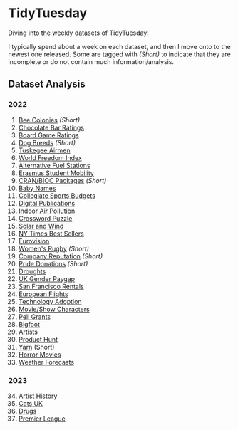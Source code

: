 # TidyTuesday
Diving into the weekly datasets of TidyTuesday! 

I typically spend about a week on each dataset, and then I move onto to the newest one released. Some are tagged with *(Short)* to indicate that they are incomplete or do not contain much information/analysis.

## Dataset Analysis

### 2022
1. [Bee Colonies](https://github.com/MattHondrakis/TidyTuesday/blob/main/2022/01-11-22/Bees.md) *(Short)*
2. [Chocolate Bar Ratings](https://github.com/MattHondrakis/TidyTuesday/blob/main/2022/01-18-22/Chocolate.md)
3. [Board Game Ratings](https://github.com/MattHondrakis/TidyTuesday/blob/main/2022/01-25-22/BoardGames.md)
4. [Dog Breeds](https://github.com/MattHondrakis/TidyTuesday/blob/main/2022/02-01-22/DogBreeds.md) *(Short)*
5. [Tuskegee Airmen](https://github.com/MattHondrakis/TidyTuesday/blob/main/2022/02-08-22/Airmen.md)
6. [World Freedom Index](https://github.com/MattHondrakis/TidyTuesday/blob/main/2022/02-22-22/Freedom.md)
7. [Alternative Fuel Stations](https://github.com/MattHondrakis/TidyTuesday/blob/main/2022/03-01-22/Stations.md)
8. [Erasmus Student Mobility](https://github.com/MattHondrakis/TidyTuesday/blob/main/2022/03-08-22/Erasmus.md)
9. [CRAN/BIOC Packages](https://github.com/MattHondrakis/TidyTuesday/blob/main/2022/03-15-22/Packages.md) *(Short)*
10. [Baby Names](https://github.com/MattHondrakis/TidyTuesday/blob/main/2022/03-22-22/BabyNames.md)
11. [Collegiate Sports Budgets](https://github.com/MattHondrakis/TidyTuesday/blob/main/2022/03-29-22/Sports.md) 
12. [Digital Publications](https://github.com/MattHondrakis/TidyTuesday/blob/main/2022/04-05-22/Publications.md)
13. [Indoor Air Pollution](https://github.com/MattHondrakis/TidyTuesday/blob/main/2022/04-12-22/Indoor-Pollution.md)
14. [Crossword Puzzle](https://github.com/MattHondrakis/TidyTuesday/blob/main/2022/04-19-22/Crossword-Puzzle.md)
15. [Solar and Wind](https://github.com/MattHondrakis/TidyTuesday/blob/main/2022/05-03-22/Solar-and-Wind.md)
16. [NY Times Best Sellers](https://github.com/MattHondrakis/TidyTuesday/blob/main/2022/05-10-22/NYT-Best-Sellers.md)
17. [Eurovision](https://github.com/MattHondrakis/TidyTuesday/blob/main/2022/05-17-22/Eurovision.md)
18. [Women's Rugby](https://github.com/MattHondrakis/TidyTuesday/blob/main/2022/05-24-22/Women-s-Rugby.md) *(Short)*
19. [Company Reputation](https://github.com/MattHondrakis/TidyTuesday/blob/main/2022/05-31-22/Company-Reputation.md) *(Short)*
20. [Pride Donations](https://github.com/MattHondrakis/TidyTuesday/blob/main/2022/06-07-22/Pride-Donations.md) *(Short)*
21. [Droughts](https://github.com/MattHondrakis/TidyTuesday/blob/main/2022/06-14-22/Drought.md)
22. [UK Gender Paygap](https://github.com/MattHondrakis/TidyTuesday/blob/main/2022/06-28-22/Paygap.md)
23. [San Francisco Rentals](https://github.com/MattHondrakis/TidyTuesday/blob/main/2022/07-05-22/San-Fransisco-Rentals.md)
24. [European Flights](https://github.com/MattHondrakis/TidyTuesday/blob/main/2022/07-12-22/European-Flights.md)
25. [Technology Adoption](https://github.com/MattHondrakis/TidyTuesday/blob/main/2022/07-19-22/Technology.md)
26. [Movie/Show Characters](https://github.com/MattHondrakis/TidyTuesday/blob/main/2022/08-16-22/Characters.md) 
27. [Pell Grants](https://github.com/MattHondrakis/TidyTuesday/blob/main/2022/08-30-22/Pell-Grants.md)
28. [Bigfoot](https://github.com/MattHondrakis/TidyTuesday/blob/main/2022/09-13-22/Bigfoot.md)
29. [Artists](https://github.com/MattHondrakis/TidyTuesday/blob/main/2022/09-27-22/Artists.md)
30. [Product Hunt](https://github.com/MattHondrakis/TidyTuesday/blob/main/2022/10-04-22/Product.md)
31. [Yarn](https://github.com/MattHondrakis/TidyTuesday/blob/main/2022/10-11-22/Ravelry-Yarn.md) (Short)
32. [Horror Movies](https://github.com/MattHondrakis/TidyTuesday/blob/main/2022/11-01-22/Horror-Movies.md)
33. [Weather Forecasts](https://github.com/MattHondrakis/TidyTuesday/blob/main/2022/12-20-22/Weather-Forecasts.md)

### 2023

34. [Artist History](https://github.com/MattHondrakis/TidyTuesday/blob/main/2023/01-17-23/Art-Publications.md)
35. [Cats UK](https://github.com/MattHondrakis/TidyTuesday/blob/main/2023/01-31-23/UK-Cats.md)
36. [Drugs](https://github.com/MattHondrakis/TidyTuesday/blob/main/2023/03-14-23/Drugs.md)
37. [Premier League](https://github.com/MattHondrakis/TidyTuesday/blob/main/2023/04-6-23/Premier-League.md)
